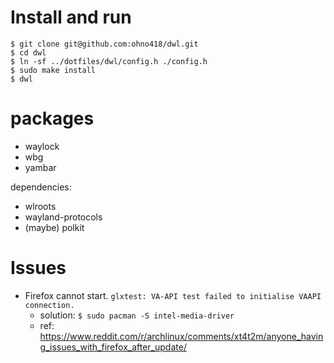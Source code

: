 # Install and run

```
$ git clone git@github.com:ohno418/dwl.git
$ cd dwl
$ ln -sf ../dotfiles/dwl/config.h ./config.h
$ sudo make install
$ dwl
```

# packages

- waylock
- wbg
- yambar

dependencies:

- wlroots
- wayland-protocols
- (maybe) polkit

# Issues

- Firefox cannot start. `glxtest: VA-API test failed to initialise VAAPI connection.`
  - solution: `$ sudo pacman -S intel-media-driver`
  - ref: https://www.reddit.com/r/archlinux/comments/xt4t2m/anyone_having_issues_with_firefox_after_update/
